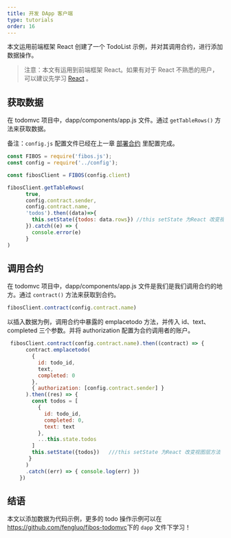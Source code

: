 ```yaml
---
title: 开发 DApp 客户端
type: tutorials
order: 16
---
```


本文运用前端框架 React 创建了一个 TodoList 示例，并对其调用合约，进行添加数据操作。
> 注意：本文有运用到前端框架 React。如果有对于 React 不熟悉的用户，可以建议先学习 [React](https://react.docschina.org/) 。

## 获取数据
在 todomvc 项目中，dapp/components/app.js 文件。通过 `getTableRows()` 方法来获取数据。

备注：`config.js` 配置文件已经在上一章 [部署合约](deploy.html) 里配置完成。

```javascript
const FIBOS = require('fibos.js');
const config = require('../config');

const fibosClient = FIBOS(config.client)

fibosClient.getTableRows(
      true,
      config.contract.sender,
      config.contract.name,
      'todos').then((data)=>{
        this.setState({todos: data.rows}) //this setState 为React 改变视图层方法
      }).catch((e) => {
        console.error(e)
      }   
)
```

## 调用合约

在 todomvc 项目中，dapp/components/app.js 文件是我们是我们调用合约的地方。通过 `contract()` 方法来获取到合约。

```js
fibosClient.contract(config.contract.name)
```

以插入数据为例，调用合约中暴露的 emplacetodo 方法，并传入 id、text、completed 三个参数。并将 authorization 配置为合约调用者的账户。

```js
 fibosClient.contract(config.contract.name).then((contract) => {
      contract.emplacetodo(
        {
          id: todo_id,
          text,
          completed: 0
        },
        { authorization: [config.contract.sender] }
      ).then((res) => {
        const todos = [
          {
            id: todo_id,
            completed: 0,
            text: text
          },
          ...this.state.todos
        ]
        this.setState({todos})   ///this setState 为React 改变视图层方法
       }
      )
      .catch((err) => { console.log(err) })
    }) 
```

## 结语

本文以添加数据为代码示例，更多的 todo 操作示例可以在 <https://github.com/fengluo/fibos-todomvc>下的 `dapp` 文件下学习！



